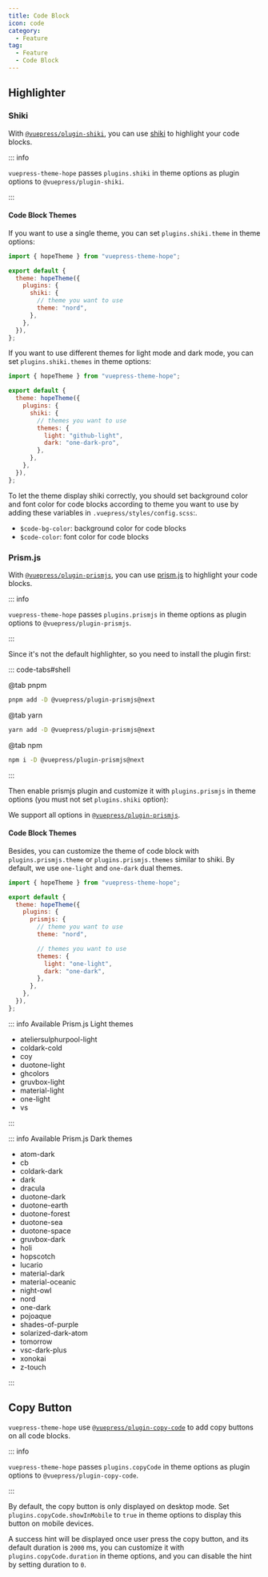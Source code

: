 ```yaml
---
title: Code Block
icon: code
category:
  - Feature
tag:
  - Feature
  - Code Block
---
```


## Highlighter

### Shiki

With [`@vuepress/plugin-shiki`][shiki], you can use [shiki](https://shiki.style) to highlight your code blocks.

::: info

`vuepress-theme-hope` passes `plugins.shiki` in theme options as plugin options to `@vuepress/plugin-shiki`.

:::

#### Code Block Themes

If you want to use a single theme, you can set `plugins.shiki.theme` in theme options:

```js {8} title=".vuepress/config.js"
import { hopeTheme } from "vuepress-theme-hope";

export default {
  theme: hopeTheme({
    plugins: {
      shiki: {
        // theme you want to use
        theme: "nord",
      },
    },
  }),
};
```

If you want to use different themes for light mode and dark mode, you can set `plugins.shiki.themes` in theme options:

```js {8-11} title=".vuepress/config.js"
import { hopeTheme } from "vuepress-theme-hope";

export default {
  theme: hopeTheme({
    plugins: {
      shiki: {
        // themes you want to use
        themes: {
          light: "github-light",
          dark: "one-dark-pro",
        },
      },
    },
  }),
};
```

To let the theme display shiki correctly, you should set background color and font color for code blocks according to theme you want to use by adding these variables in `.vuepress/styles/config.scss`:.

- `$code-bg-color`: background color for code blocks
- `$code-color`: font color for code blocks

### Prism.js

With [`@vuepress/plugin-prismjs`][prismjs], you can use [prism.js](https://prismjs.com) to highlight your code blocks.

::: info

`vuepress-theme-hope` passes `plugins.prismjs` in theme options as plugin options to `@vuepress/plugin-prismjs`.

:::

Since it's not the default highlighter, so you need to install the plugin first:

::: code-tabs#shell

@tab pnpm

```bash
pnpm add -D @vuepress/plugin-prismjs@next
```

@tab yarn

```bash
yarn add -D @vuepress/plugin-prismjs@next
```

@tab npm

```bash
npm i -D @vuepress/plugin-prismjs@next
```

:::

Then enable prismjs plugin and customize it with `plugins.prismjs` in theme options (you must not set `plugins.shiki` option):

We support all options in [`@vuepress/plugin-prismjs`][prismjs].

#### Code Block Themes

Besides, you can customize the theme of code block with `plugins.prismjs.theme` or `plugins.prismjs.themes` similar to shiki. By default, we use `one-light` and `one-dark` dual themes.

```js {8,11-14} title=".vuepress/config.js"
import { hopeTheme } from "vuepress-theme-hope";

export default {
  theme: hopeTheme({
    plugins: {
      prismjs: {
        // theme you want to use
        theme: "nord",

        // themes you want to use
        themes: {
          light: "one-light",
          dark: "one-dark",
        },
      },
    },
  }),
};
```

::: info Available Prism.js Light themes

- ateliersulphurpool-light
- coldark-cold
- coy
- duotone-light
- ghcolors
- gruvbox-light
- material-light
- one-light
- vs

:::

::: info Available Prism.js Dark themes

- atom-dark
- cb
- coldark-dark
- dark
- dracula
- duotone-dark
- duotone-earth
- duotone-forest
- duotone-sea
- duotone-space
- gruvbox-dark
- holi
- hopscotch
- lucario
- material-dark
- material-oceanic
- night-owl
- nord
- one-dark
- pojoaque
- shades-of-purple
- solarized-dark-atom
- tomorrow
- vsc-dark-plus
- xonokai
- z-touch

:::

## Copy Button

`vuepress-theme-hope` use [`@vuepress/plugin-copy-code`][copy-code] to add copy buttons on all code blocks.

::: info

`vuepress-theme-hope` passes `plugins.copyCode` in theme options as plugin options to `@vuepress/plugin-copy-code`.

:::

By default, the copy button is only displayed on desktop mode. Set `plugins.copyCode.showInMobile` to `true` in theme options to display this button on mobile devices.

A success hint will be displayed once user press the copy button, and its default duration is `2000` ms, you can customize it with `plugins.copyCode.duration` in theme options, and you can disable the hint by setting duration to `0`.

[copy-code]: https://ecosystem.vuejs.press/plugins/features/copy-code.html
[prismjs]: https://ecosystem.vuejs.press/plugins/markdown/prismjs.html
[shiki]: https://ecosystem.vuejs.press/plugins/markdown/shiki.html
